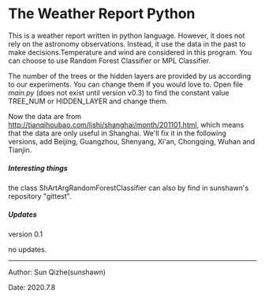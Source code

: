 # The Weather Report Python

This is a weather report written in python language. However, it does not rely on the astronomy observations. Instead, it use the data in the past to make decisions.Temperature and wind are considered in this program. You can choose to use Random Forest Classifier or MPL Classifier.

The number of the trees or the hidden layers are provided by us according to our experiments. You can change them if you would love to. Open file *main.py* (does not exist until version v0.3) to find the constant value TREE_NUM or HIDDEN_LAYER and change them.

Now the data are from <http://tianqihoubao.com/lishi/shanghai/month/201101.html>, which means that the data are only useful in Shanghai. We'll fix it in the following versions, add Beijing, Guangzhou, Shenyang, Xi'an, Chongqing, Wuhan and Tianjin.

##### Interesting things

the class ShArtArgRandomForestClassifier can also by find in sunshawn's repository "gittest".

##### Updates

version 0.1

no updates.

____________________________________________________________________________________________________________________________________________________________________

Author: Sun Qizhe(sunshawn)

Date: 2020.7.8